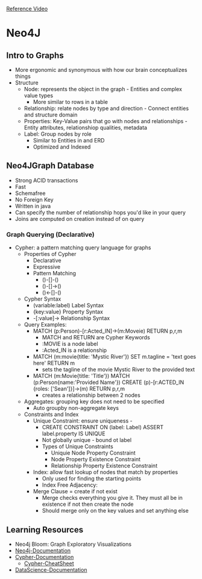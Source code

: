 

[Reference Video](https://www.youtube.com/watch?v=oRtVdXvtD3o)
# Neo4J
## Intro to Graphs
- More ergonomic and synonymous with how our brain conceptualizes things
- Structure
  - Node: represents the object in the graph - Entities and complex value types
    - More similar to rows in a table
  - Relationship: relate nodes by type and direction - Connect entities and structure domain
  - Properties: Key-Value pairs that go with nodes and relationships - Entity attributes, relationshiop qualities, metadata
  - Label: Group nodes by role 
    - Similar to Entities in and ERD
    - Optimized and Indexed

## Neo4JGraph Database
- Strong ACID transactions
- Fast 
- Schemafree
- No Foreign Key
- Written in java
- Can specify the number of relationship hops you'd like in your query
- Joins are computed on creation instead of on query

### Graph Querying (Declarative)
- Cypher: a pattern matching query language for graphs
  - Properties of Cypher
    - Declarative
    - Expressive
    - Pattern Matching
      - ()-[]-() 
      - ()-[]->()
      - ()<-[]-()
  - Cypher Syntax
    - (variable:label) Label Syntax
    - {key:value} Property Syntax
    - -[:value]-> Relationship Syntax
  - Query Examples:
    - MATCH (p:Person)-[r:Acted_IN]->(m:Moveie) RETURN p,r,m
      - MATCH and RETURN are Cypher Keywords
      - :MOVIE is a node label
      - :Acted_IN is a relationship
    - MATCH (m:movie{title: 'Mystic River'}) SET m.tagline = 'text goes here' RETURN m
      - sets the tagline of the movie Mystic River to the provided text
    - MATCH (m:Movie{title: 'Title'}) MATCH (p:Person{name:'Provided Name'}) CREATE (p)-[r:ACTED_IN {roles: ['Sean']}]->(m) RETURN p,r,m
      - creates a relationship between 2 nodes
  - Aggregates: grouping key does not need to be specified
    - Auto groupby non-aggregate keys
  - Constraints and Index
    - Unique Constraint: ensure uniqueness - 
      - CREATE CONSTRAINT ON (label: Label) ASSERT label.property IS UNIQUE
      - Not globally unique - bound ot label
      - Types of Unique Constraints
        - Uniquie Node Property Constraint
        - Node Property Existence Constraint
        - Relationship Property Existence Constraint
    - Index: allow fast lookup of nodes that match by properties
      - Only used for finding the starting points
      - Index Free Adjacency: 
    - Merge Clause = create if not exist
      - Merge checks everything you give it. They must all be in existence if not then create the node
      - Should merge only on the key values and set anything else

## Learning Resources
- Neo4j Bloom: Graph Exploratory Visualizations
- [Neo4j-Documentation](https://neo4j.com/docs/)
- [Cypher-Documentation](https://neo4j.com/docs/cypher-manual/current/introduction/)
  - [Cypher-CheatSheet](https://neo4j.com/docs/cypher-cheat-sheet/5/auradb-enterprise/)
- [DataScience-Documentation](https://neo4j.com/docs/graph-data-science/current/introduction/)